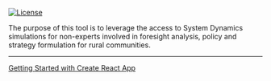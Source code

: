 [![License](https://img.shields.io/badge/Licensing-GPLv3.0-lightgrey?style=plastic)](https://www.gnu.org/licenses/gpl-3.0.en.html)

The purpose of this tool is to leverage the access to System Dynamics simulations for non-experts involved in foresight analysis, policy and strategy formulation for rural communities.

---

[Getting Started with Create React App](https://github.com/polirural/PoliRural-SD-client/blob/main/GettingStarted.md)


